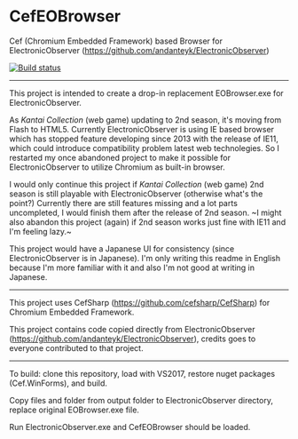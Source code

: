 # CefEOBrowser
Cef (Chromium Embedded Framework) based Browser for ElectronicObserver (https://github.com/andanteyk/ElectronicObserver)

[![Build status](https://ci.appveyor.com/api/projects/status/1qcyyjtf64ohk6mu?svg=true)](https://ci.appveyor.com/project/RadarNyan/cefeobrowser)


---

This project is intended to create a drop-in replacement EOBrowser.exe for ElectronicObserver.

As _Kantai Collection_ (web game) updating to 2nd season, it's moving from Flash to HTML5. Currently ElectronicObserver is using IE based browser which has stopped feature developing since 2013 with the release of IE11, which could introduce compatibility problem latest web technolegies. So I restarted my once abandoned project to make it possible for ElectronicObserver to utilize Chromium as built-in browser.

I would only continue this project if _Kantai Collection_ (web game) 2nd season is still playable with ElectronicObserver (otherwise what's the point?) Currently there are still features missing and a lot parts uncompleted, I would finish them after the release of 2nd season. ~I might also abandon this project (again) if 2nd season works just fine with IE11 and I'm feeling lazy.~

This project would have a Japanese UI for consistency (since ElectronicObserver is in Japanese). I'm only writing this readme in English because I'm more familiar with it and also I'm not good at writing in Japanese.

---

This project uses CefSharp (https://github.com/cefsharp/CefSharp) for Chromium Embedded Framework.

This project contains code copied directly from ElectronicObserver (https://github.com/andanteyk/ElectronicObserver), credits goes to everyone contributed to that project.

---

To build: clone this repository, load with VS2017, restore nuget packages (Cef.WinForms), and build.

Copy files and folder from output folder to ElectronicObserver directory, replace original EOBrowser.exe file.

Run ElectronicObserver.exe and CefEOBrowser should be loaded.
